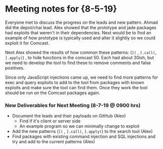 # Meeting notes for {8-5-19}
Everyone met to discuss the progress on the leads and new pattern. Ahmad did the depot/chai lead. Alex showed that the prototype and jade packages had exploits that weren't in their dependencies. Next would be to find an example of how prototype is typically used and alter it slightly so we could exploit it for Comcast. 

Next Alex showed the results of how common these patterns: (`](` , `].call(`, `].apply(`) , to hide functions in the comcast 50. Each had about 30ish, but we need to develop the tool to find these to remove comments and false positives. 

Since only JavaScript injections came up, we need to find more patterns for exec and query exploits to add to the tool from packages with known exploits and make sure the tool can find them. Once they work the tool should be run on the Comcast packages again.

### New Deliverables for Next Meeting (8-7-19 @ 0900 hrs)
- Document the leads and their payloads on GitHub (Alex)
  - Find if it's client or server side
  - An example program so we can minimally change to exploit
- Add the new patterns (`](` , `].call(`, `].apply(`) to the search tool (Alex)
- Find packages with existing command injection and SQL injections and try and add to the current patterns (Alex)